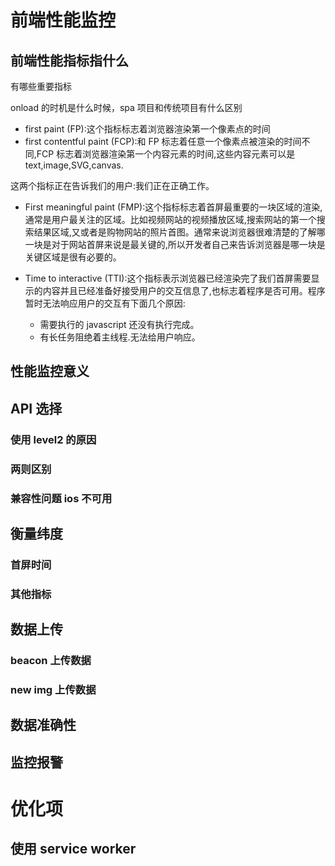 # 前端性能监控

## 前端性能指标指什么

有哪些重要指标

onload 的时机是什么时候，spa 项目和传统项目有什么区别

- first paint (FP):这个指标标志着浏览器渲染第一个像素点的时间
- first contentful paint (FCP):和 FP 标志着任意一个像素点被渲染的时间不同,FCP 标志着浏览器渲染第一个内容元素的时间,这些内容元素可以是 text,image,SVG,canvas.

这两个指标正在告诉我们的用户:我们正在正确工作。

- First meaningful paint (FMP):这个指标标志着首屏最重要的一块区域的渲染,通常是用户最关注的区域。比如视频网站的视频播放区域,搜索网站的第一个搜索结果区域,又或者是购物网站的照片首图。通常来说浏览器很难清楚的了解哪一块是对于网站首屏来说是最关键的,所以开发者自己来告诉浏览器是哪一块是关键区域是很有必要的。
- Time to interactive (TTI):这个指标表示浏览器已经渲染完了我们首屏需要显示的内容并且已经准备好接受用户的交互信息了,也标志着程序是否可用。程序暂时无法响应用户的交互有下面几个原因:

  - 需要执行的 javascript 还没有执行完成。
  - 有长任务阻绝着主线程.无法给用户响应。

## 性能监控意义

## API 选择

### 使用 level2 的原因

### 两则区别

### 兼容性问题 ios 不可用

## 衡量纬度

### 首屏时间

### 其他指标

## 数据上传

### beacon 上传数据

### new img 上传数据

## 数据准确性

## 监控报警

# 优化项

## 使用 service worker
